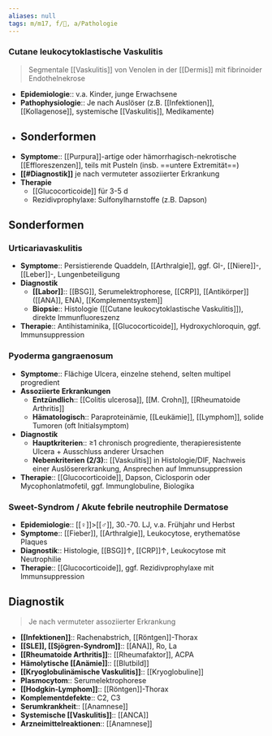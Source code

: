 ```yaml
---
aliases: null
tags: m/m17, f/💉, a/Pathologie
---
```

### Cutane leukocytoklastische Vaskulitis
> Segmentale [[Vaskulitis]] von Venolen in der [[Dermis]] mit fibrinoider Endothelnekrose
- **Epidemiologie**:: v.a. Kinder, junge Erwachsene
- **Pathophysiologie**:: Je nach Auslöser (z.B. [[Infektionen]], [[Kollagenose]], systemische [[Vaskulitis]], Medikamente)
- **Sonderformen**
	- 
- **Symptome**:: [[Purpura]]-artige oder hämorrhagisch-nekrotische [[Effloreszenzen]], teils mit Pusteln (insb. ==untere Extremität==)
- **[[#Diagnostik]]** je nach vermuteter assoziierter Erkrankung
- **Therapie**
	- [[Glucocorticoide]] für 3-5 d
	- Rezidivprophylaxe: Sulfonylharnstoffe (z.B. Dapson)

## Sonderformen
### Urticariavaskulitis
- **Symptome**:: Persistierende Quaddeln, [[Arthralgie]], ggf. GI-, [[Niere]]-, [[Leber]]-, Lungenbeteiligung
- **Diagnostik** 
	- **[[Labor]]**:: [[BSG]], Serumelektrophorese, [[CRP]], [[Antikörper]] ([[ANA]], ENA), [[Komplementsystem]]
	- **Biopsie**:: Histologie ([[Cutane leukocytoklastische Vaskulitis]]), direkte Immunfluoreszenz
- **Therapie**:: Antihistaminika, [[Glucocorticoide]], Hydroxychloroquin, ggf. Immunsuppression

### Pyoderma gangraenosum
- **Symptome**:: Flächige Ulcera, einzelne stehend, selten multipel progredient
- **Assoziierte Erkrankungen**
	- **Entzündlich**:: [[Colitis ulcerosa]], [[M. Crohn]], [[Rheumatoide Arthritis]]
	- **Hämatologisch**:: Paraproteinämie, [[Leukämie]], [[Lymphom]], solide Tumoren (oft Initialsymptom)
- **Diagnostik**
	- **Hauptkriterien**:: ≥1 chronisch progrediente, therapieresistente Ulcera + Ausschluss anderer Ursachen
	- **Nebenkriterien (2/3)**:: [[Vaskulitis]] in Histologie/DIF, Nachweis einer Auslösererkrankung, Ansprechen auf Immunsuppression
- **Therapie**:: [[Glucocorticoide]], Dapson, Ciclosporin oder Mycophonlatmofetil, ggf. Immunglobuline, Biologika

### Sweet-Syndrom / Akute febrile neutrophile Dermatose
- **Epidemiologie**:: [[♀]]>[[♂]], 30.-70. LJ, v.a. Frühjahr und Herbst
- **Symptome**:: [[Fieber]], [[Arthralgie]], Leukocytose, erythematöse Plaques
- **Diagnostik**:: Histologie, [[BSG]]↑, [[CRP]]↑, Leukocytose mit Neutrophilie
- **Therapie**:: [[Glucocorticoide]], ggf. Rezidivprophylaxe mit Immunsuppression

## Diagnostik
> Je nach vermuteter assoziierter Erkrankung
- **[[Infektionen]]**:: Rachenabstrich, [[Röntgen]]-Thorax
- **[[SLE]], [[Sjögren-Syndrom]]**:: [[ANA]], Ro, La
- **[[Rheumatoide Arthritis]]**:: [[Rheumafaktor]], ACPA
- **Hämolytische [[Anämie]]**:: [[Blutbild]]
- **[[Kryoglobulinämische Vaskulitis]]**:: [[Kryoglobuline]]
- **Plasmocytom**:: Serumelektrophorese
- **[[Hodgkin-Lymphom]]**:: [[Röntgen]]-Thorax
- **Komplementdefekte**:: C2, C3
- **Serumkrankheit**:: [[Anamnese]]
- **Systemische [[Vaskulitis]]**:: [[ANCA]]
- **Arzneimittelreaktionen**:: [[Anamnese]]